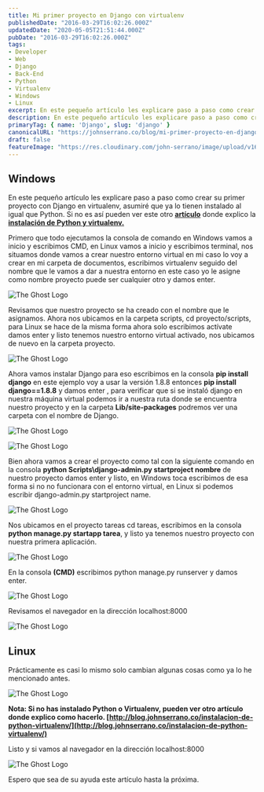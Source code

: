 ```yaml
---
title: Mi primer proyecto en Django con virtualenv
publishedDate: "2016-03-29T16:02:26.000Z"
updatedDate: "2020-05-05T21:51:44.000Z"
pubDate: "2016-03-29T16:02:26.000Z"
tags:
- Developer
- Web
- Django
- Back-End
- Python
- Virtualenv
- Windows
- Linux
excerpt: En este pequeño artículo les explicare paso a paso como crear su primer proyecto con Django en virtualenv...
description: En este pequeño artículo les explicare paso a paso como crear su primer proyecto con Django en virtualenv...
primaryTag: { name: 'Django', slug: 'django' }
canonicalURL: "https://johnserrano.co/blog/mi-primer-proyecto-en-django-con-virtualenv"
draft: false
featureImage: "https://res.cloudinary.com/john-serrano/image/upload/v1683823895/John%20Serrano/Blog%20Post/mi-primer-proyecto-en-django-con-virtualenv/portadaPrimerProyecto_hdqupv.jpg"
---
```


## Windows

En este pequeño artículo les explicare paso a paso como crear su primer proyecto con Django en virtualenv, asumiré que ya lo tienen instalado al igual que Python. Si no es así pueden ver este otro **[artículo](http://johnserranoblog.herokuapp.com/instalacion-de-python-virtualenv/)** donde explico la **[instalación de Python y virtualenv.](http://johnserranoblog.herokuapp.com/instalacion-de-python-virtualenv/)**

Primero que todo ejecutamos la consola de comando en Windows vamos a  inicio y escribimos CMD, en Linux vamos a inicio y escribimos terminal, nos situamos donde vamos a crear nuestro entorno virtual en mi caso lo voy a crear en mi carpeta de documentos, escribimos virtualenv seguido del nombre que le vamos a dar a nuestra entorno en este caso yo le asigne como nombre proyecto puede ser cualquier otro y damos enter.

![The Ghost Logo](https://res.cloudinary.com/john-serrano/image/upload/v1683823971/John%20Serrano/Blog%20Post/mi-primer-proyecto-en-django-con-virtualenv/PrimerPD1_yxg2jj.png)

Revisamos que nuestro proyecto se ha creado con el nombre que le asignamos. Ahora nos ubicamos  en la carpeta scripts, cd proyecto/scripts, para Linux se hace de la misma forma ahora solo escribimos actívate damos enter y listo tenemos nuestro entorno virtual activado, nos ubicamos de nuevo en la carpeta proyecto.

![The Ghost Logo](https://res.cloudinary.com/john-serrano/image/upload/v1683823972/John%20Serrano/Blog%20Post/mi-primer-proyecto-en-django-con-virtualenv/PrimerPD2_xhldii.png)

Ahora vamos instalar Django para eso escribimos en la consola **pip install django** en este ejemplo voy a usar la versión 1.8.8 entonces **pip install django==1.8.8** y damos enter , para verificar que si se instaló django en nuestra máquina virtual podemos ir a nuestra ruta donde se encuentra nuestro proyecto y en la carpeta **Lib/site-packages** podremos ver una carpeta con el nombre de Django.

![The Ghost Logo](https://res.cloudinary.com/john-serrano/image/upload/v1683823972/John%20Serrano/Blog%20Post/mi-primer-proyecto-en-django-con-virtualenv/PrimerPD3_pxjktr.png)

![The Ghost Logo](https://res.cloudinary.com/john-serrano/image/upload/v1683823972/John%20Serrano/Blog%20Post/mi-primer-proyecto-en-django-con-virtualenv/PrimerPD4_icxmd7.png)

Bien ahora  vamos a crear el proyecto como tal  con la siguiente comando en la consola **python Scripts\django-admin.py startproject nombre** de nuestro proyecto damos enter y listo, en Windows toca escribimos de esa forma si no no funcionara con el entorno virtual, en Linux si podemos escribir django-admin.py startproject name.

![The Ghost Logo](https://res.cloudinary.com/john-serrano/image/upload/v1683823971/John%20Serrano/Blog%20Post/mi-primer-proyecto-en-django-con-virtualenv/PrimerPD5_hnh2fl.png)

Nos ubicamos en el proyecto tareas cd tareas, escribimos en la consola **python manage.py startapp tarea**, y listo ya tenemos nuestro proyecto con nuestra primera aplicación.

![The Ghost Logo](https://res.cloudinary.com/john-serrano/image/upload/v1683823971/John%20Serrano/Blog%20Post/mi-primer-proyecto-en-django-con-virtualenv/PrimerPD6_f2vp4o.png)

En la consola **(CMD)** escribimos python manage.py runserver y damos enter.

![The Ghost Logo](https://res.cloudinary.com/john-serrano/image/upload/v1683823971/John%20Serrano/Blog%20Post/mi-primer-proyecto-en-django-con-virtualenv/PrimerPD7_resk3q.png)

Revisamos el navegador en la dirección localhost:8000

![The Ghost Logo](https://res.cloudinary.com/john-serrano/image/upload/v1683823971/John%20Serrano/Blog%20Post/mi-primer-proyecto-en-django-con-virtualenv/8_iuwmtz.png)

## Linux

Prácticamente es casi lo mismo solo cambian algunas cosas como ya lo he mencionado antes.

![The Ghost Logo](https://res.cloudinary.com/john-serrano/image/upload/v1683823971/John%20Serrano/Blog%20Post/mi-primer-proyecto-en-django-con-virtualenv/PrimerPDlinux2-1_tfjbxr.png)

**Nota: Si no has instalado Python o Virtualenv, pueden ver otro artículo donde explico como hacerlo. [http://blog.johnserrano.co/instalacion-de-python-virtualenv/](http://blog.johnserrano.co/instalacion-de-python-virtualenv/)**

Listo y si vamos al navegador en la dirección localhost:8000

![The Ghost Logo](https://res.cloudinary.com/john-serrano/image/upload/v1683823971/John%20Serrano/Blog%20Post/mi-primer-proyecto-en-django-con-virtualenv/8---copia_kbwsr1.png)

Espero que sea de su ayuda este artículo hasta la próxima.
